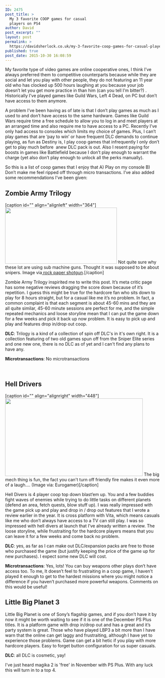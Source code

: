 ```yaml
---
ID: 2475
post_title: >
  My 3 favorite COOP games for casual
  players on PS4
author: David
post_excerpt: ""
layout: post
permalink: >
  https://davidsherlock.co.uk/my-3-favorite-coop-games-for-casual-players-on-ps4/
published: true
post_date: 2015-10-30 16:08:59
---
```

My favorite type of video games are online cooperative ones, I think I’ve always preferred them to competitive counterparts because while they are social and let you play with other people, they do not featuring an 11 year old who has clocked up 500 hours laughing at you because your job doesn’t let you get more practice in than him (can you tell I’m bitter?) . Historically I’ve played games like Guild Wars, Left 4 Dead, on PC but don’t have access to them anymore.

A problem I’ve been having as of late is that I don’t play games as much as I used to and don’t have access to the same hardware. Games like Guild Wars require time a free schedule to allow you to log in and meet players at an arranged time and also require me to have access to a PC. Recently I’ve only had access to consoles which limits my choice of games. Plus, I can’t play games that are ‘pay to win’ or have frequent DLC demands to continue playing, as fun as Destiny is, I play coop games that infrequently I only don’t get to play much before  anew DLC pack is out. Also I resent paying for boosts in games like Battlefield because I don’t play enough to warrant the charge (yet also don’t play enough to unlock all the perks manually).

So this is a list of coop games that I enjoy that A) Play on my console B) Don’t make me feel ripped off through micro transactions. I’ve also added some recommendations I’ve been given:
<h2>Zombie Army Trilogy</h2>
[caption id="" align="alignleft" width="364"]<img class="" src="http://www.rockpapershotgun.com/images/15/mar/zombie-army-trilogy.jpg" alt="" width="364" height="182" /> Not quite sure why these lot are using sub machine guns. Thought it was supposed to be about snipers. Image via<a href="http://www.rockpapershotgun.com/images/15/mar/zombie-army-trilogy.jpg"> rock paper shotgun</a>.[/caption]

Zombie Army Trilogy inspirited me to write this post. It’s meta critic page has some negative reviews dragging the score down because of it’s repetition. I guess this might be true for the hardcore fan who sits down to play for 8 hours straight, but for a casual like me it’s no problem. In fact, a common complaint is that each segment is about 45-60 mins and they are all quite similar, 45-60 minute sessions are perfect for me, and the simple repeated mechanics and loose storyline mean that I can put the game down for a few weeks and pick it back up now problem. It is easy to pick up and play and features drop in/drop out coop.

<strong>DLC</strong>: Trilogy is a kind of a collection of spin off DLC's in it's own right. It is a collection featuring of two old games spun off from the Sniper Elite series and one new one, there is no DLC as of yet and I can't find any plans to have any.

<strong>Microtransactions</strong>: No microtransactions

&nbsp;
<h2>Hell Drivers</h2>
[caption id="" align="alignright" width="448"]<img class="" src="http://images.eurogamer.net/2015/usgamer/8-PS4-HELLDIVERS-Mech-Bug-Desert.jpg" alt="" width="448" height="252" /> The big mech thing is fun, the fact you can't turn off friendly fire makes it even more of a laugh.... (Image via: Eurogamer)[/caption]

Hell Divers is 4 player coop top down blast’em up. You and a few buddies fight waves of enemies while trying to do little tasks on different planets (defend an area, fetch quests, blow stuff up). I was really impressed with the game pick up and play and drop in / drop out features that I wrote a review earlier in the year. It is cross platform with Vita, which means casuals like me who don’t always have access to a TV can still play. I was so impressed with hell divers at launch that I’ve already written a review. The loose storyline, while frustraiting for the hardcore players means that you can leave it for a few weeks and come back no problem.

<strong>DLC</strong>: yes, as far as I can make out DLC/expansion packs are free to those who purchased the game (but justify keeping the price of the game up for new purchases). I expect some new DLC will cost.

<strong>Microtransactions</strong>: Yes, lots! You can buy weapons other plays don’t have access too. To me, It doesn’t feel to frustraiting in a coop game, I haven’t played it enough to get to the hardest missions where you might notice a difference if you haven’t purchased more powerful weapons. Comments on this would be useful!
<h2><strong>Little Big Planet 3</strong></h2>
Little Big Planet is one of Sony’s flagship games, and if you don’t have it by now it might be worth waiting to see if it is one of the December PS Plus titles. It is a platform game with drop in/drop out and has a great and it’s party system is great. Those who have played LBP3 a bit more than I have warn that the online can get laggy and frustraiting, although I have yet to experience those problems. Game can get a bit hetic if you play with more hardcore players. Easy to forget button configuration for us super casuals.

<strong>DLC</strong>: all DLC is cosmetic, yay!

I've just heard magika 2 is 'free' in November with PS Plus. With any luck this will turn in to a top 4.

&nbsp;